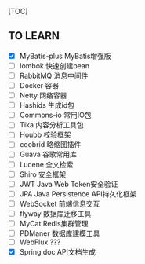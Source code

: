 [TOC]

## TO LEARN

- [x] MyBatis-plus MyBatis增强版
- [ ] lombok 快速创建bean
- [ ] RabbitMQ 消息中间件
- [ ] Docker 容器
- [ ] Netty 网络容器
- [ ] Hashids 生成id包
- [ ] Commons-io 常用IO包
- [ ] Tika 内容分析工具包
- [ ] Houbb 校验框架
- [ ] coobrid 略缩图插件
- [ ] Guava 谷歌常用库
- [ ] Lucene 全文检索
- [ ] Shiro 安全框架
- [ ] JWT Java Web Token安全验证
- [ ] JPA Java Persistence API持久化框架
- [ ] WebSocket 前端信息交互
- [ ] flyway 数据库迁移工具
- [ ] MyCat Redis集群管理
- [ ] PDManer 数据库建模工具
- [ ] WebFlux ???
- [x] Spring doc API文档生成
